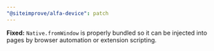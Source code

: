 ```yaml
---
"@siteimprove/alfa-device": patch
---
```


**Fixed:** `Native.fromWindow` is properly bundled so it can be injected into pages by browser automation or extension scripting.
